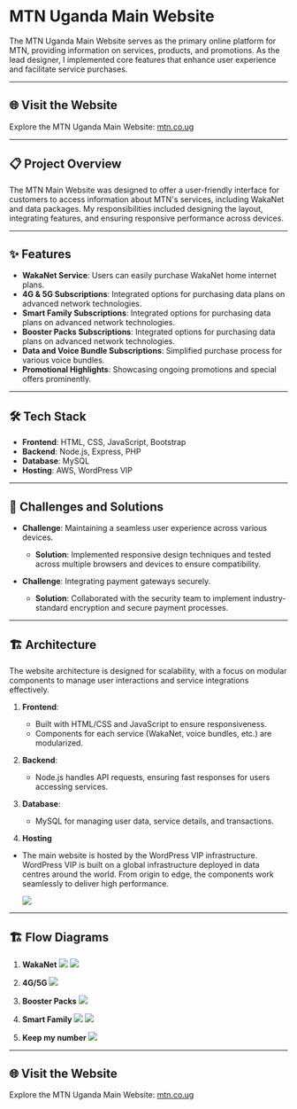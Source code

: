 # MTN Uganda Main Website

The MTN Uganda Main Website serves as the primary online platform for MTN, providing information on services, products, and promotions. As the lead designer, I implemented core features that enhance user experience and facilitate service purchases.

---

## 🌐 Visit the Website
Explore the MTN Uganda Main Website: [mtn.co.ug](https://www.mtn.co.ug/)

---

## 📋 Project Overview
The MTN Main Website was designed to offer a user-friendly interface for customers to access information about MTN's services, including WakaNet and data packages. My responsibilities included designing the layout, integrating features, and ensuring responsive performance across devices.

---

## ✨ Features
- **WakaNet Service**: Users can easily purchase WakaNet home internet plans.
- **4G & 5G Subscriptions**: Integrated options for purchasing data plans on advanced network technologies.
- **Smart Family Subscriptions**: Integrated options for purchasing data plans on advanced network technologies.
- **Booster Packs Subscriptions**: Integrated options for purchasing data plans on advanced network technologies.
- **Data and Voice Bundle Subscriptions**: Simplified purchase process for various voice bundles.
- **Promotional Highlights**: Showcasing ongoing promotions and special offers prominently.

---

## 🛠️ Tech Stack
- **Frontend**: HTML, CSS, JavaScript, Bootstrap
- **Backend**: Node.js, Express, PHP
- **Database**: MySQL
- **Hosting**: AWS, WordPress VIP

---

## 🚧 Challenges and Solutions
- **Challenge**: Maintaining a seamless user experience across various devices.
  - **Solution**: Implemented responsive design techniques and tested across multiple browsers and devices to ensure compatibility.

- **Challenge**: Integrating payment gateways securely.
  - **Solution**: Collaborated with the security team to implement industry-standard encryption and secure payment processes.

---

## 🏗️ Architecture
The website architecture is designed for scalability, with a focus on modular components to manage user interactions and service integrations effectively.

1. **Frontend**:
   - Built with HTML/CSS and JavaScript to ensure responsiveness.
   - Components for each service (WakaNet, voice bundles, etc.) are modularized.

2. **Backend**:
   - Node.js handles API requests, ensuring fast responses for users accessing services.

3. **Database**:
   - MySQL for managing user data, service details, and transactions.

 4. **Hosting**
  - The main website is hosted by the WordPress VIP infrastructure. WordPress VIP is built on a global infrastructure deployed in data centres around the world. From origin to edge, the components work seamlessly to deliver high performance.

    <img src="https://raw.githubusercontent.com/TrishKedi/professional-projects/refs/heads/main/wordpressvip-architecture.webp"/>
    

---

## 🏗️ Flow Diagrams

1. **WakaNet**
    <img src="https://github.com/TrishKedi/professional-projects/blob/main/Wakanet%20payment.jpeg"/>
    <img src="https://github.com/TrishKedi/professional-projects/blob/main/Wakanet%20onboarding.jpeg"/>

2. **4G/5G**
    <img src="https://github.com/TrishKedi/professional-projects/blob/main/4g_5g%20display.jpeg"/>

3. **Booster Packs**
    <img src="https://github.com/TrishKedi/professional-projects/blob/main/Booster%20Packs.jpeg"/>

4. **Smart Family**
    <img src="https://github.com/TrishKedi/professional-projects/blob/main/SmartFamily%20Subcriptions.jpeg"/>
    <img src="https://github.com/TrishKedi/professional-projects/blob/main/SmartFamily%20Remove%20Secondary.jpeg"/>

5. **Keep my number**
    <img src="https://github.com/TrishKedi/professional-projects/blob/main/Keep%20My%20Number.jpeg"/>

---    
   
## 🌐 Visit the Website
Explore the MTN Uganda Main Website: [mtn.co.ug](https://www.mtn.co.ug/)
